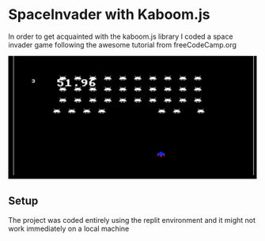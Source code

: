 # SpaceInvader with Kaboom.js

In order to get acquainted with the kaboom.js library I coded a space invader game following the awesome tutorial from freeCodeCamp.org

![](Assets/Preview.png)

## Setup

The project was coded entirely using the replit environment and it might not work immediately on a local machine

